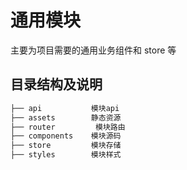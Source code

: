# 通用模块

主要为项目需要的通用业务组件和 store 等

## 目录结构及说明

```bash
├── api           模块api
├── assets        静态资源
├── router		   模块路由
├── components    模块源码
├── store         模块存储
├── styles        模块样式
```
